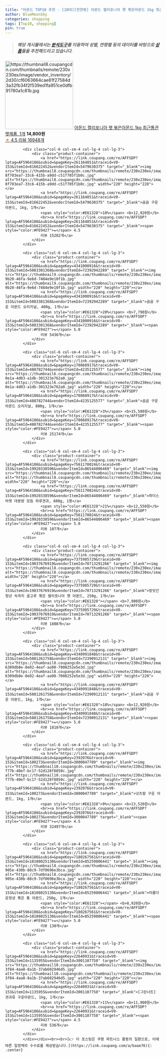 ```yaml
---
title: "아몬드 TOP10 추천 - [20대][전연령] 아몬드 캘리포니아 햇 볶은아몬드 1kg 최근통관 햇제품, 1개"
author: BlueMoonSky
categories: shopping
tags: [Top10, shopping]
pin: true
---
```


> ##### 해당 게시물에서는 [**분석도구**](https://itemscout.io/)를 이용하여 **성별**, **연령별** 등의 데이터를 바탕으로 [**상품**](https://link.coupang.com/a/baae76)들을 추천해드리고 있습니다.
<div class="container"><div class="row">
            <div class="col-6 col-sm-4 col-lg-4 col-lg-3">
                <div class="product-container">
                    <a href="https://link.coupang.com/re/AFFSDP?lptag=AF5964186&subid=&pageKey=257090077&traceid=V0-153&itemId=807133154&vendorItemId=5051657647" target="_blank"><img src="https://thumbnail8.coupangcdn.com/thumbnails/remote/230x230ex/image/vendor_inventory/2d30/cf6063664cae81f27584d3a32fb34f2f539ed1fa951ce0dfb91780a1c81b.jpg" alt="https://thumbnail8.coupangcdn.com/thumbnails/remote/230x230ex/image/vendor_inventory/2d30/cf6063664cae81f27584d3a32fb34f2f539ed1fa951ce0dfb91780a1c81b.jpg" width="220" height="220"></a>
                    <a href="https://link.coupang.com/re/AFFSDP?lptag=AF5964186&subid=&pageKey=257090077&traceid=V0-153&itemId=807133154&vendorItemId=5051657647" target="_blank">아몬드 캘리포니아 햇 볶은아몬드 1kg 최근통관 햇제품, 1개</a>
                    <span style="color:#E61328"></span> <b>14,800원</b>
                    <br><a href="https://link.coupang.com/re/AFFSDP?lptag=AF5964186&subid=&pageKey=257090077&traceid=V0-153&itemId=807133154&vendorItemId=5051657647" target="_blank"><span style="color:#FE9427">★</span> 4.5
                    리뷰 16948개</a>
                </div>
            </div>
            
            <div class="col-6 col-sm-4 col-lg-4 col-lg-3">
                <div class="product-container">
                    <a href="https://link.coupang.com/re/AFFSDP?lptag=AF5964186&subid=&pageKey=261164851&traceid=V0-153&itemId=816622452&vendorItemId=5479630375" target="_blank"><img src="https://thumbnail8.coupangcdn.com/thumbnails/remote/230x230ex/image/retail/images/7042727689872-8f703ea7-33c6-415b-a9dd-c51f705f1b0c.jpg" alt="https://thumbnail8.coupangcdn.com/thumbnails/remote/230x230ex/image/retail/images/7042727689872-8f703ea7-33c6-415b-a9dd-c51f705f1b0c.jpg" width="220" height="220"></a>
                    <a href="https://link.coupang.com/re/AFFSDP?lptag=AF5964186&subid=&pageKey=261164851&traceid=V0-153&itemId=816622452&vendorItemId=5479630375" target="_blank">곰곰 구운 아몬드, 1kg, 1개</a>
                    <span style="color:#E61328">18%</span> <b>12,920원</b>
                    <br><a href="https://link.coupang.com/re/AFFSDP?lptag=AF5964186&subid=&pageKey=261164851&traceid=V0-153&itemId=816622452&vendorItemId=5479630375" target="_blank"><span style="color:#FE9427">★</span> 4.5
                    리뷰 15202개</a>
                </div>
            </div>
            
            <div class="col-6 col-sm-4 col-lg-4 col-lg-3">
                <div class="product-container">
                    <a href="https://link.coupang.com/re/AFFSDP?lptag=AF5964186&subid=&pageKey=4341000916&traceid=V0-153&itemId=5083301368&vendorItemId=72392942289" target="_blank"><img src="https://thumbnail9.coupangcdn.com/thumbnails/remote/230x230ex/image/product/image/vendoritem/2018/12/26/4235125582/1f4f4831-9b20-46fa-9e6d-7484e9e10f1b.jpg" alt="https://thumbnail9.coupangcdn.com/thumbnails/remote/230x230ex/image/product/image/vendoritem/2018/12/26/4235125582/1f4f4831-9b20-46fa-9e6d-7484e9e10f1b.jpg" width="220" height="220"></a>
                    <a href="https://link.coupang.com/re/AFFSDP?lptag=AF5964186&subid=&pageKey=4341000916&traceid=V0-153&itemId=5083301368&vendorItemId=72392942289" target="_blank">곰곰 구운 아몬드 오리지널, 400g, 1개</a>
                    <span style="color:#E61328">20%</span> <b>7,790원</b>
                    <br><a href="https://link.coupang.com/re/AFFSDP?lptag=AF5964186&subid=&pageKey=4341000916&traceid=V0-153&itemId=5083301368&vendorItemId=72392942289" target="_blank"><span style="color:#FE9427">★</span> 5.0
                    리뷰 5436개</a>
                </div>
            </div>
            
            <div class="col-6 col-sm-4 col-lg-4 col-lg-3">
                <div class="product-container">
                    <a href="https://link.coupang.com/re/AFFSDP?lptag=AF5964186&subid=&pageKey=170868917&traceid=V0-153&itemId=488782744&vendorItemId=4235125577" target="_blank"><img src="https://thumbnail6.coupangcdn.com/thumbnails/remote/230x230ex/image/product/image/vendoritem/2018/12/26/4235125577/2c1efc86-0e1a-4d03-a1db-301323e762a0.jpg" alt="https://thumbnail6.coupangcdn.com/thumbnails/remote/230x230ex/image/product/image/vendoritem/2018/12/26/4235125577/2c1efc86-0e1a-4d03-a1db-301323e762a0.jpg" width="220" height="220"></a>
                    <a href="https://link.coupang.com/re/AFFSDP?lptag=AF5964186&subid=&pageKey=170868917&traceid=V0-153&itemId=488782744&vendorItemId=4235125577" target="_blank">곰곰 구운 아몬드 오리지널, 800g, 1개</a>
                    <span style="color:#E61328">3%</span> <b>15,580원</b>
                    <br><a href="https://link.coupang.com/re/AFFSDP?lptag=AF5964186&subid=&pageKey=170868917&traceid=V0-153&itemId=488782744&vendorItemId=4235125577" target="_blank"><span style="color:#FE9427">★</span> 5.0
                    리뷰 25174개</a>
                </div>
            </div>
            
            <div class="col-6 col-sm-4 col-lg-4 col-lg-3">
                <div class="product-container">
                    <a href="https://link.coupang.com/re/AFFSDP?lptag=AF5964186&subid=&pageKey=7561170024&traceid=V0-153&itemId=19920338596&vendorItemId=86544806469" target="_blank"><img src="https://thumbnail8.coupangcdn.com/thumbnails/remote/230x230ex/image/vendor_inventory/2b36/b7bbc934bad1fa33546e79129801ab11314cdb522eaea15cf54b12dd7245.png" alt="https://thumbnail8.coupangcdn.com/thumbnails/remote/230x230ex/image/vendor_inventory/2b36/b7bbc934bad1fa33546e79129801ab11314cdb522eaea15cf54b12dd7245.png" width="220" height="220"></a>
                    <a href="https://link.coupang.com/re/AFFSDP?lptag=AF5964186&subid=&pageKey=7561170024&traceid=V0-153&itemId=19920338596&vendorItemId=86544806469" target="_blank">파더스마켓 대용량 모듬 하루견과, 600g, 1봉</a>
                    <span style="color:#E61328">21%</span> <b>12,550원</b>
                    <br><a href="https://link.coupang.com/re/AFFSDP?lptag=AF5964186&subid=&pageKey=7561170024&traceid=V0-153&itemId=19920338596&vendorItemId=86544806469" target="_blank"><span style="color:#FE9427">★</span> 5.0
                    리뷰 107개</a>
                </div>
            </div>
            
            <div class="col-6 col-sm-4 col-lg-4 col-lg-3">
                <div class="product-container">
                    <a href="https://link.coupang.com/re/AFFSDP?lptag=AF5964186&subid=&pageKey=7375985729&traceid=V0-153&itemId=19037676919&vendorItemId=70713291266" target="_blank"><img src="https://thumbnail8.coupangcdn.com/thumbnails/remote/230x230ex/image/vendor_inventory/b419/15d82ac78a4daf624e242f5013f05e6a3d4485148c98efd337002f581f86.jpg" alt="https://thumbnail8.coupangcdn.com/thumbnails/remote/230x230ex/image/vendor_inventory/b419/15d82ac78a4daf624e242f5013f05e6a3d4485148c98efd337002f581f86.jpg" width="220" height="220"></a>
                    <a href="https://link.coupang.com/re/AFFSDP?lptag=AF5964186&subid=&pageKey=7375985729&traceid=V0-153&itemId=19037676919&vendorItemId=70713291266" target="_blank">방앗간청년 속까지 골고루 볶은 캘리포니아 햇 아몬드, 250g, 1개</a>
                    <span style="color:#E61328"></span> <b>7,900원</b>
                    <br><a href="https://link.coupang.com/re/AFFSDP?lptag=AF5964186&subid=&pageKey=7375985729&traceid=V0-153&itemId=19037676919&vendorItemId=70713291266" target="_blank"><span style="color:#FE9427">★</span> 5.0
                    리뷰 1808개</a>
                </div>
            </div>
            
            <div class="col-6 col-sm-4 col-lg-4 col-lg-3">
                <div class="product-container">
                    <a href="https://link.coupang.com/re/AFFSDP?lptag=AF5964186&subid=&pageKey=4340991848&traceid=V0-153&itemId=5081261758&vendorItemId=72390912131" target="_blank"><img src="https://thumbnail8.coupangcdn.com/thumbnails/remote/230x230ex/image/retail/images/2438032228246157-6309db8e-8e02-4eaf-aa98-7008252e5e3d.jpg" alt="https://thumbnail8.coupangcdn.com/thumbnails/remote/230x230ex/image/retail/images/2438032228246157-6309db8e-8e02-4eaf-aa98-7008252e5e3d.jpg" width="220" height="220"></a>
                    <a href="https://link.coupang.com/re/AFFSDP?lptag=AF5964186&subid=&pageKey=4340991848&traceid=V0-153&itemId=5081261758&vendorItemId=72390912131" target="_blank">곰곰 구운 아몬드, 1kg, 1개</a>
                    <span style="color:#E61328">18%</span> <b>12,920원</b>
                    <br><a href="https://link.coupang.com/re/AFFSDP?lptag=AF5964186&subid=&pageKey=4340991848&traceid=V0-153&itemId=5081261758&vendorItemId=72390912131" target="_blank"><span style="color:#FE9427">★</span> 5.0
                    리뷰 1818개</a>
                </div>
            </div>
            
            <div class="col-6 col-sm-4 col-lg-4 col-lg-3">
                <div class="product-container">
                    <a href="https://link.coupang.com/re/AFFSDP?lptag=AF5964186&subid=&pageKey=2392076&traceid=V0-153&itemId=100273&vendorItemId=3000047789" target="_blank"><img src="https://thumbnail10.coupangcdn.com/thumbnails/remote/230x230ex/image/product/image/vendoritem/2018/10/12/3000047789/a6c12598-f77b-40ef-bc17-52d128f8850c.jpg" alt="https://thumbnail10.coupangcdn.com/thumbnails/remote/230x230ex/image/product/image/vendoritem/2018/10/12/3000047789/a6c12598-f77b-40ef-bc17-52d128f8850c.jpg" width="220" height="220"></a>
                    <a href="https://link.coupang.com/re/AFFSDP?lptag=AF5964186&subid=&pageKey=2392076&traceid=V0-153&itemId=100273&vendorItemId=3000047789" target="_blank">넛츠팜 구운 아몬드, 1kg, 1개</a>
                    <span style="color:#E61328">9%</span> <b>13,520원</b>
                    <br><a href="https://link.coupang.com/re/AFFSDP?lptag=AF5964186&subid=&pageKey=2392076&traceid=V0-153&itemId=100273&vendorItemId=3000047789" target="_blank"><span style="color:#FE9427">★</span> 4.5
                    리뷰 32497개</a>
                </div>
            </div>
            
            <div class="col-6 col-sm-4 col-lg-4 col-lg-3">
                <div class="product-container">
                    <a href="https://link.coupang.com/re/AFFSDP?lptag=AF5964186&subid=&pageKey=7180267561&traceid=V0-153&itemId=18108025130&vendorItemId=85259806441" target="_blank"><img src="https://thumbnail8.coupangcdn.com/thumbnails/remote/230x230ex/image/retail/images/2023/03/06/18/8/b9fb68a7-905e-430b-88c9-7df0696e3bca.jpg" alt="https://thumbnail8.coupangcdn.com/thumbnails/remote/230x230ex/image/retail/images/2023/03/06/18/8/b9fb68a7-905e-430b-88c9-7df0696e3bca.jpg" width="220" height="220"></a>
                    <a href="https://link.coupang.com/re/AFFSDP?lptag=AF5964186&subid=&pageKey=7180267561&traceid=V0-153&itemId=18108025130&vendorItemId=85259806441" target="_blank">아름다운정성 볶은 통 아몬드, 250g, 1개</a>
                    <span style="color:#E61328"></span> <b>8,920원</b>
                    <br><a href="https://link.coupang.com/re/AFFSDP?lptag=AF5964186&subid=&pageKey=7180267561&traceid=V0-153&itemId=18108025130&vendorItemId=85259806441" target="_blank"><span style="color:#FE9427">★</span> 5.0
                    리뷰 130개</a>
                </div>
            </div>
            
            <div class="col-6 col-sm-4 col-lg-4 col-lg-3">
                <div class="product-container">
                    <a href="https://link.coupang.com/re/AFFSDP?lptag=AF5964186&subid=&pageKey=22640931&traceid=V0-153&itemId=1135955&vendorItemId=3001107758" target="_blank"><img src="https://thumbnail10.coupangcdn.com/thumbnails/remote/230x230ex/image/product/image/vendoritem/2015/08/17/3001107758/77b9194e-3f84-4aa8-8a1b-37ab602946d5.jpg" alt="https://thumbnail10.coupangcdn.com/thumbnails/remote/230x230ex/image/product/image/vendoritem/2015/08/17/3001107758/77b9194e-3f84-4aa8-8a1b-37ab602946d5.jpg" width="220" height="220"></a>
                    <a href="https://link.coupang.com/re/AFFSDP?lptag=AF5964186&subid=&pageKey=22640931&traceid=V0-153&itemId=1135955&vendorItemId=3001107758" target="_blank">[그린너트] 견과류 구운아몬드, 1kg, 1개</a>
                    <span style="color:#E61328">11%</span> <b>11,900원</b>
                    <br><a href="https://link.coupang.com/re/AFFSDP?lptag=AF5964186&subid=&pageKey=22640931&traceid=V0-153&itemId=1135955&vendorItemId=3001107758" target="_blank"><span style="color:#FE9427">★</span> 4.5
                    리뷰 536개</a>
                </div>
            </div>
            </div></div><br><br>[👉 이 포스팅은 쿠팡 파트너스 활동의 일환으로, 이에 따른 일정액의 수수료를 제공받습니다.](https://link.coupang.com/a/baae76){: .center}